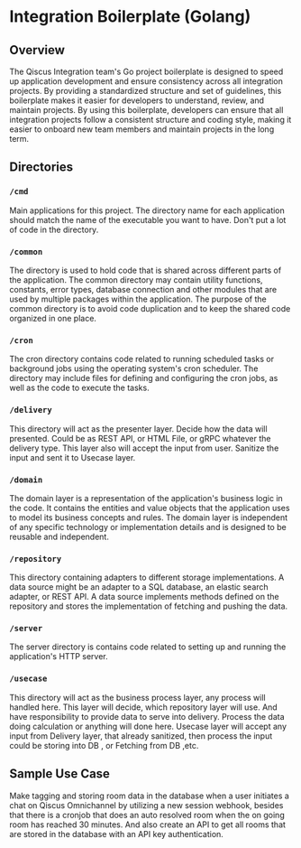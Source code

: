 # Integration Boilerplate (Golang)

## Overview
The Qiscus Integration team's Go project boilerplate is designed to speed up application development and ensure consistency across all integration projects. By providing a standardized structure and set of guidelines, this boilerplate makes it easier for developers to understand, review, and maintain projects. By using this boilerplate, developers can ensure that all integration projects follow a consistent structure and coding style, making it easier to onboard new team members and maintain projects in the long term.

## Directories
### `/cmd`
Main applications for this project. The directory name for each application should match the name of the executable you want to have. Don't put a lot of code in the directory.

### `/common`
The directory is used to hold code that is shared across different parts of the application. The common directory may contain utility functions, constants, error types, database connection and other modules that are used by multiple packages within the application. The purpose of the common directory is to avoid code duplication and to keep the shared code organized in one place.

### `/cron`
The cron directory contains code related to running scheduled tasks or background jobs using the operating system's cron scheduler. The directory may include files for defining and configuring the cron jobs, as well as the code to execute the tasks.

### `/delivery`
This directory will act as the presenter layer. Decide how the data will presented. Could be as REST API, or HTML File, or gRPC whatever the delivery type. This layer also will accept the input from user. Sanitize the input and sent it to Usecase layer.

### `/domain`
The domain layer is a representation of the application's business logic in the code. It contains the entities and value objects that the application uses to model its business concepts and rules. The domain layer is independent of any specific technology or implementation details and is designed to be reusable and independent.

### `/repository`
This directory containing adapters to different storage implementations. A data source might be an adapter to a SQL database, an elastic search adapter, or REST API. A data source implements methods defined on the repository and stores the implementation of fetching and pushing the data.

### `/server`
The server directory is contains code related to setting up and running the application's HTTP server.

### `/usecase`
This directory will act as the business process layer, any process will handled here. This layer will decide, which repository layer will use. And have responsibility to provide data to serve into delivery. Process the data doing calculation or anything will done here. Usecase layer will accept any input from Delivery layer, that already sanitized, then process the input could be storing into DB , or Fetching from DB ,etc.

## Sample Use Case
Make tagging and storing room data in the database when a user initiates a chat on Qiscus Omnichannel by utilizing a new session webhook, besides that there is a cronjob that does an auto resolved room when the on going room has reached 30 minutes. And also create an API to get all rooms that are stored in the database with an API key authentication.